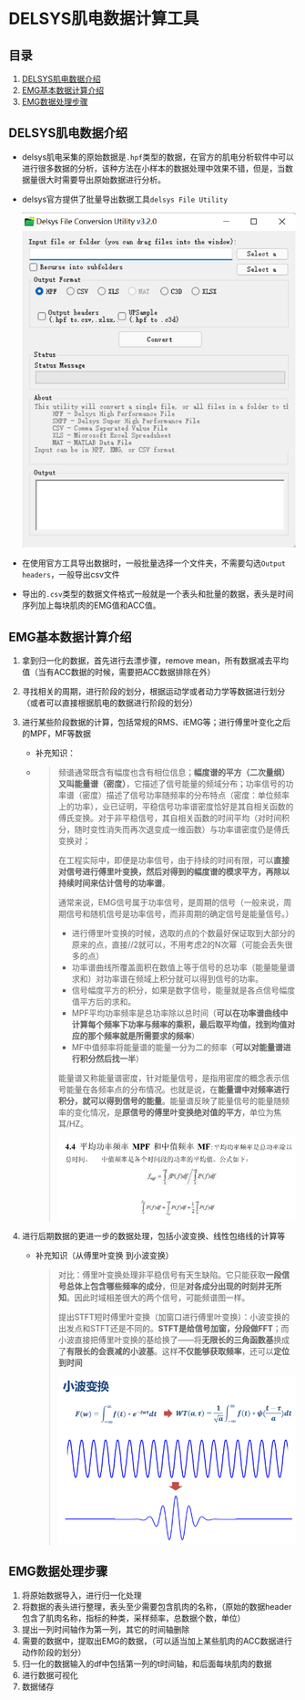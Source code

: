 DELSYS肌电数据计算工具
==



目录
--

1. [DELSYS肌电数据介绍](#DELSYS肌电数据介绍)
2. [EMG基本数据计算介绍](#EMG基本数据计算介绍)
3. [EMG数据处理步骤](#EMG数据处理步骤)



## DELSYS肌电数据介绍

* delsys肌电采集的原始数据是```.hpf```类型的数据，在官方的肌电分析软件中可以进行很多数据的分析，该种方法在小样本的数据处理中效果不错，但是，当数据量很大时需要导出原始数据进行分析。

* delsys官方提供了批量导出数据工具```delsys File Utility```

  ![Delsys-file-conversion](./Delsys-file-conversion.png)

* 在使用官方工具导出数据时，一般批量选择一个文件夹，不需要勾选```Output headers```，一般导出csv文件
* 导出的```.csv```类型的数据文件格式一般就是一个表头和批量的数据，表头是时间序列加上每块肌肉的EMG值和ACC值。

## EMG基本数据计算介绍

1. 拿到归一化的数据，首先进行去漂步骤，remove mean，所有数据减去平均值（当有ACC数据的时候，需要把ACC数据排除在外）

2. 寻找相关的周期，进行阶段的划分，根据运动学或者动力学等数据进行划分（或者可以直接根据肌电的数据进行阶段的划分）

3. 进行某些阶段数据的计算，包括常规的RMS、iEMG等；进行傅里叶变化之后的MPF，MF等数据

   * 补充知识：

   * > 频谱通常既含有幅度也含有相位信息；**幅度谱的平方（二次量纲）又叫能量谱（密度）**，它描述了信号能量的频域分布；功率信号的功率谱（密度）描述了信号功率随频率的分布特点（密度：单位频率上的功率），业已证明，平稳信号功率谱密度恰好是其自相关函数的傅氏变换。对于非平稳信号，其自相关函数的时间平均（对时间积分，随时变性消失而再次退变成一维函数）与功率谱密度仍是傅氏变换对；
     >
     > 在工程实际中，即便是功率信号，由于持续的时间有限，可以**直接对信号进行傅里叶变换，然后对得到的幅度谱的模求平方，再除以持续时间来估计信号的功率谱**。
     >
     > 通常来说，EMG信号属于功率信号，是周期的信号（一般来说，周期信号和随机信号是功率信号，而非周期的确定信号是能量信号。）
     >
     > * 进行傅里叶变换的时候，选取的点的个数最好保证取到大部分的原来的点，直接//2就可以，不用考虑2的N次幂（可能会丢失很多的点）
     > * 功率谱曲线所覆盖面积在数值上等于信号的总功率（能量能量谱求和）对功率谱在频域上积分就可以得到信号的功率。
     > * 信号幅度平方的积分，如果是数字信号，能量就是各点信号幅度值平方后的求和。
     > * MPF平均功率频率是总功率除以总时间（**可以在功率谱曲线中计算每个频率下功率与频率的乘积，最后取平均值，找到均值对应的那个频率就是所需要求的频率**）
     > * MF中值频率将能量谱的能量一分为二的频率（**可以对能量谱进行积分然后找一半**）
     >
     > 能量谱又称能量谱密度，针对能量信号，是指用密度的概念表示信号能量在各频率点的分布情况。也就是说，在**能量谱中对频率进行积分，就可以得到信号的能量**。能量谱反映了能量信号的能量随频率的变化情况，是**原信号的傅里叶变换绝对值的平方**，单位为焦耳/HZ。
     >
     > ![MF-MPF](./MF-MPF.png)

4. 进行后期数据的更进一步的数据处理，包括小波变换、线性包络线的计算等

   * 补充知识（从傅里叶变换 到小波变换）

     > 对比：傅里叶变换处理非平稳信号有天生缺陷。它只能获取**一段信号总体上包含哪些频率的成分**，但是**对各成分出现的时刻并无所知**。因此时域相差很大的两个信号，可能频谱图一样。
     >
     > 提出STFT短时傅里叶变换（加窗口进行傅里叶变换）：小波变换的出发点和STFT还是不同的。**STFT是给信号加窗，分段做FFT**；而小波直接把傅里叶变换的基给换了——将**无限长的三角函数基**换成了**有限长的会衰减的小波基**。这样**不仅能够获取频率**，还可以**定位到时间**
     >
     > ![小波变换](./小波变换.png)

## EMG数据处理步骤

1. 将原始数据导入，进行归一化处理
2. 将数据的表头进行整理，表头至少需要包含肌肉的名称，（原始的数据header包含了肌肉名称，指标的种类，采样频率，总数据个数，单位）
3. 提出一列时间轴作为第一列，其它的时间轴删除
4. 需要的数据中，提取出EMG的数据，（可以适当加上某些肌肉的ACC数据进行动作阶段的划分）
5. 归一化的数据输入的df中包括第一列的t时间轴，和后面每块肌肉的数据
6. 进行数据可视化
7. 数据储存
